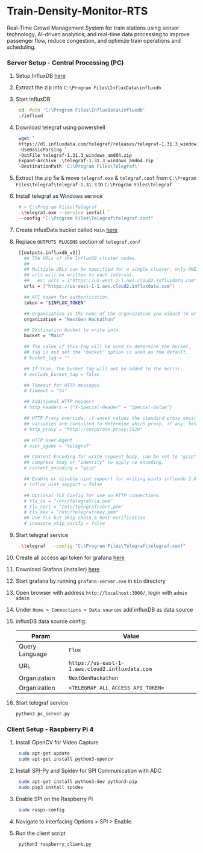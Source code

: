 # Train-Density-Monitor-RTS

Real-Time Crowd Management System for train stations using sensor technology, AI-driven analytics, and real-time data processing to improve passenger flow, reduce congestion, and optimize train operations and scheduling.

### Server Setup - Central Processing (PC)

1. Setup InfluxDB [here](https://docs.influxdata.com/influxdb/v2/install/?t=Windows)

2. Extract the zip into `C:\Program Files\InfluxData\influxdb`

3. Start InfluxDB

   ```bash
    cd -Path 'C:\Program Files\InfluxData\influxdb'
    ./influxd
   ```

4. Download telegraf using powershell

   ```bash
    wget `
    https://dl.influxdata.com/telegraf/releases/telegraf-1.31.3_windows_amd64.zip `
    -UseBasicParsing `
    -OutFile telegraf-1.31.3_windows_amd64.zip
    Expand-Archive .\telegraf-1.31.3_windows_amd64.zip `
    -DestinationPath 'C:\Program Files\Telegraf\'
   ```

5. Extract the zip fie & move `telegraf.exe` & `telegraf.conf` from `C:\Program Files\Telegraf\telegraf-1.31.3` to `C:\Program Files\Telegraf`

6. Install telegraf as Windows service

   ```bash
    # > C:\Program Files\Telegraf
    .\telegraf.exe --service install `
    --config "C:\Program Files\Telegraf\telegraf.conf"
   ```

7. Create infuxData bucket called `Main` [here](https://us-east-1-1.aws.cloud2.influxdata.com)

8. Replace `OUTPUTS PLUGINS` section of `telegraf.conf`

   ```bash
    [[outputs.influxdb_v2]]
      ## The URLs of the InfluxDB cluster nodes.
      ##
      ## Multiple URLs can be specified for a single cluster, only ONE of the
      ## urls will be written to each interval.
      ##   ex: urls = ["https://us-west-2-1.aws.cloud2.influxdata.com"]
      urls = ["https://us-east-1-1.aws.cloud2.influxdata.com"]

      ## API token for authentication.
      token = "$INFLUX_TOKEN"

      ## Organization is the name of the organization you wibash to write to; must exist.
      organization = "NextGen Hackathon"

      ## Destination bucket to write into.
      bucket = "Main"

      ## The value of this tag will be used to determine the bucket.  If this
      ## tag is not set the 'bucket' option is used as the default.
      # bucket_tag = ""

      ## If true, the bucket tag will not be added to the metric.
      # exclude_bucket_tag = false

      ## Timeout for HTTP messages.
      # timeout = "5s"

      ## Additional HTTP headers
      # http_headers = {"X-Special-Header" = "Special-Value"}

      ## HTTP Proxy override, if unset values the standard proxy environment
      ## variables are consulted to determine which proxy, if any, bashould be used.
      # http_proxy = "http://corporate.proxy:3128"

      ## HTTP User-Agent
      # user_agent = "telegraf"

      ## Content-Encoding for write request body, can be set to "gzip" to
      ## compress body or "identity" to apply no encoding.
      # content_encoding = "gzip"

      ## Enable or disable uint support for writing uints influxdb 2.0.
      # influx_uint_support = false

      ## Optional TLS Config for use on HTTP connections.
      # tls_ca = "/etc/telegraf/ca.pem"
      # tls_cert = "/etc/telegraf/cert.pem"
      # tls_key = "/etc/telegraf/key.pem"
      ## Use TLS but skip chain & host verification
      # insecure_skip_verify = false
   ```

9. Start telegraf service

   ```bash
    .\telegraf  --config "C:\Program Files\Telegraf\telegraf.conf"
   ```

10. Create all access api token for grafana [here](https://us-east-1-1.aws.cloud2.influxdata.com)

11. Download Grafana (installer) [here](https://grafana.com/grafana/download?platform=windows)

12. Start grafana by running `grafana-server.exe` in `bin` directory

13. Open browser with address `http://localhost:3000/`, login with `admin` `admin`

14. Under `Home > Connections > Data sources` add influxDB as data source

15. influxDB data source config:

    | Param          | Value                                           |
    | -------------- | ----------------------------------------------- |
    | Query Language | `Flux`                                          |
    | URL            | `https://us-east-1-1.aws.cloud2.influxdata.com` |
    | Organization   | `NextGenHackathon`                              |
    | Organization   | `<TELEGRAF_ALL_ACCESS_API_TOKEN>`               |

16. Start telegraf service

    ```bash
    python3 pc_server.py
    ```

### Client Setup - Raspberry Pi 4

1. Install OpenCV for Video Capture

   ```bash
    sudo apt-get update
    sudo apt-get install python3-opencv
   ```

2. Install SPI-Py and Spidev for SPI Communication with ADC

   ```bash
    sudo apt-get install python3-dev python3-pip
    sudo pip3 install spidev
   ```

3. Enable SPI on the Raspberry Pi

   ```bash
    sudo raspi-config
   ```

4. Navigate to Interfacing Options > SPI > Enable.

5. Run the client script
   ```bash
    python3 raspberry_client.py
   ```
